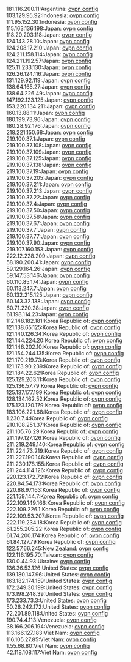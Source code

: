 181.116.200.11:Argentina: [ovpn config](vpn/181_116_200_11.ovpn)  
103.129.95.92:Indonesia: [ovpn config](vpn/103_129_95_92.ovpn)  
111.95.152.30:Indonesia: [ovpn config](vpn/111_95_152_30.ovpn)  
115.163.136.198:Japan: [ovpn config](vpn/115_163_136_198.ovpn)  
118.20.203.118:Japan: [ovpn config](vpn/118_20_203_118.ovpn)  
124.143.28.10:Japan: [ovpn config](vpn/124_143_28_10.ovpn)  
124.208.17.210:Japan: [ovpn config](vpn/124_208_17_210.ovpn)  
124.211.158.114:Japan: [ovpn config](vpn/124_211_158_114.ovpn)  
124.211.192.57:Japan: [ovpn config](vpn/124_211_192_57.ovpn)  
125.11.233.130:Japan: [ovpn config](vpn/125_11_233_130.ovpn)  
126.26.124.116:Japan: [ovpn config](vpn/126_26_124_116.ovpn)  
131.129.92.119:Japan: [ovpn config](vpn/131_129_92_119.ovpn)  
138.64.165.27:Japan: [ovpn config](vpn/138_64_165_27.ovpn)  
138.64.226.49:Japan: [ovpn config](vpn/138_64_226_49.ovpn)  
147.192.123.125:Japan: [ovpn config](vpn/147_192_123_125.ovpn)  
153.220.134.211:Japan: [ovpn config](vpn/153_220_134_211.ovpn)  
160.13.88.11:Japan: [ovpn config](vpn/160_13_88_11.ovpn)  
180.199.73.96:Japan: [ovpn config](vpn/180_199_73_96.ovpn)  
180.28.92.176:Japan: [ovpn config](vpn/180_28_92_176.ovpn)  
218.221.150.68:Japan: [ovpn config](vpn/218_221_150_68.ovpn)  
219.100.37.1:Japan: [ovpn config](vpn/219_100_37_1.ovpn)  
219.100.37.108:Japan: [ovpn config](vpn/219_100_37_108.ovpn)  
219.100.37.109:Japan: [ovpn config](vpn/219_100_37_109.ovpn)  
219.100.37.125:Japan: [ovpn config](vpn/219_100_37_125.ovpn)  
219.100.37.138:Japan: [ovpn config](vpn/219_100_37_138.ovpn)  
219.100.37.19:Japan: [ovpn config](vpn/219_100_37_19.ovpn)  
219.100.37.205:Japan: [ovpn config](vpn/219_100_37_205.ovpn)  
219.100.37.211:Japan: [ovpn config](vpn/219_100_37_211.ovpn)  
219.100.37.213:Japan: [ovpn config](vpn/219_100_37_213.ovpn)  
219.100.37.22:Japan: [ovpn config](vpn/219_100_37_22.ovpn)  
219.100.37.4:Japan: [ovpn config](vpn/219_100_37_4.ovpn)  
219.100.37.50:Japan: [ovpn config](vpn/219_100_37_50.ovpn)  
219.100.37.58:Japan: [ovpn config](vpn/219_100_37_58.ovpn)  
219.100.37.67:Japan: [ovpn config](vpn/219_100_37_67.ovpn)  
219.100.37.7:Japan: [ovpn config](vpn/219_100_37_7.ovpn)  
219.100.37.77:Japan: [ovpn config](vpn/219_100_37_77.ovpn)  
219.100.37.90:Japan: [ovpn config](vpn/219_100_37_90.ovpn)  
219.107.160.153:Japan: [ovpn config](vpn/219_107_160_153.ovpn)  
222.12.228.209:Japan: [ovpn config](vpn/222_12_228_209.ovpn)  
58.190.200.41:Japan: [ovpn config](vpn/58_190_200_41.ovpn)  
59.129.164.26:Japan: [ovpn config](vpn/59_129_164_26.ovpn)  
59.147.53.146:Japan: [ovpn config](vpn/59_147_53_146.ovpn)  
60.110.85.174:Japan: [ovpn config](vpn/60_110_85_174.ovpn)  
60.113.247.7:Japan: [ovpn config](vpn/60_113_247_7.ovpn)  
60.132.215.125:Japan: [ovpn config](vpn/60_132_215_125.ovpn)  
60.143.32.138:Japan: [ovpn config](vpn/60_143_32_138.ovpn)  
60.71.220.28:Japan: [ovpn config](vpn/60_71_220_28.ovpn)  
61.198.114.23:Japan: [ovpn config](vpn/61_198_114_23.ovpn)  
112.148.182.181:Korea Republic of: [ovpn config](vpn/112_148_182_181.ovpn)  
121.138.65.125:Korea Republic of: [ovpn config](vpn/121_138_65_125.ovpn)  
121.140.126.34:Korea Republic of: [ovpn config](vpn/121_140_126_34.ovpn)  
121.144.224.20:Korea Republic of: [ovpn config](vpn/121_144_224_20.ovpn)  
121.146.202.10:Korea Republic of: [ovpn config](vpn/121_146_202_10.ovpn)  
121.154.244.135:Korea Republic of: [ovpn config](vpn/121_154_244_135.ovpn)  
121.170.219.73:Korea Republic of: [ovpn config](vpn/121_170_219_73.ovpn)  
121.173.90.239:Korea Republic of: [ovpn config](vpn/121_173_90_239.ovpn)  
121.184.22.62:Korea Republic of: [ovpn config](vpn/121_184_22_62.ovpn)  
125.129.203.11:Korea Republic of: [ovpn config](vpn/125_129_203_11.ovpn)  
125.136.57.79:Korea Republic of: [ovpn config](vpn/125_136_57_79.ovpn)  
125.137.177.199:Korea Republic of: [ovpn config](vpn/125_137_177_199.ovpn)  
128.134.162.52:Korea Republic of: [ovpn config](vpn/128_134_162_52.ovpn)  
175.123.120.179:Korea Republic of: [ovpn config](vpn/175_123_120_179.ovpn)  
183.106.221.68:Korea Republic of: [ovpn config](vpn/183_106_221_68.ovpn)  
1.230.7.4:Korea Republic of: [ovpn config](vpn/1_230_7_4.ovpn)  
210.108.251.37:Korea Republic of: [ovpn config](vpn/210_108_251_37.ovpn)  
211.105.76.29:Korea Republic of: [ovpn config](vpn/211_105_76_29.ovpn)  
211.197.127.126:Korea Republic of: [ovpn config](vpn/211_197_127_126.ovpn)  
211.219.249.140:Korea Republic of: [ovpn config](vpn/211_219_249_140.ovpn)  
211.224.73.219:Korea Republic of: [ovpn config](vpn/211_224_73_219.ovpn)  
211.227.190.146:Korea Republic of: [ovpn config](vpn/211_227_190_146.ovpn)  
211.230.178.155:Korea Republic of: [ovpn config](vpn/211_230_178_155.ovpn)  
211.244.114.126:Korea Republic of: [ovpn config](vpn/211_244_114_126.ovpn)  
220.123.172.72:Korea Republic of: [ovpn config](vpn/220_123_172_72.ovpn)  
220.84.54.173:Korea Republic of: [ovpn config](vpn/220_84_54_173.ovpn)  
220.88.97.163:Korea Republic of: [ovpn config](vpn/220_88_97_163.ovpn)  
221.159.144.7:Korea Republic of: [ovpn config](vpn/221_159_144_7.ovpn)  
222.109.149.166:Korea Republic of: [ovpn config](vpn/222_109_149_166.ovpn)  
222.109.226.1:Korea Republic of: [ovpn config](vpn/222_109_226_1.ovpn)  
222.109.53.207:Korea Republic of: [ovpn config](vpn/222_109_53_207.ovpn)  
222.119.234.18:Korea Republic of: [ovpn config](vpn/222_119_234_18.ovpn)  
61.255.205.22:Korea Republic of: [ovpn config](vpn/61_255_205_22.ovpn)  
61.74.200.174:Korea Republic of: [ovpn config](vpn/61_74_200_174.ovpn)  
61.84.127.79:Korea Republic of: [ovpn config](vpn/61_84_127_79.ovpn)  
122.57.66.245:New Zealand: [ovpn config](vpn/122_57_66_245.ovpn)  
122.116.195.70:Taiwan: [ovpn config](vpn/122_116_195_70.ovpn)  
130.0.44.93:Ukraine: [ovpn config](vpn/130_0_44_93.ovpn)  
136.36.53.126:United States: [ovpn config](vpn/136_36_53_126.ovpn)  
139.180.147.96:United States: [ovpn config](vpn/139_180_147_96.ovpn)  
163.182.174.159:United States: [ovpn config](vpn/163_182_174_159.ovpn)  
172.249.30.199:United States: [ovpn config](vpn/172_249_30_199.ovpn)  
173.198.248.39:United States: [ovpn config](vpn/173_198_248_39.ovpn)  
173.233.73.3:United States: [ovpn config](vpn/173_233_73_3.ovpn)  
50.26.242.172:United States: [ovpn config](vpn/50_26_242_172.ovpn)  
72.201.89.118:United States: [ovpn config](vpn/72_201_89_118.ovpn)  
190.74.4.113:Venezuela: [ovpn config](vpn/190_74_4_113.ovpn)  
38.166.206.194:Venezuela: [ovpn config](vpn/38_166_206_194.ovpn)  
113.166.127.183:Viet Nam: [ovpn config](vpn/113_166_127_183.ovpn)  
116.105.27.85:Viet Nam: [ovpn config](vpn/116_105_27_85.ovpn)  
1.55.68.80:Viet Nam: [ovpn config](vpn/1_55_68_80.ovpn)  
42.118.108.117:Viet Nam: [ovpn config](vpn/42_118_108_117.ovpn)  
